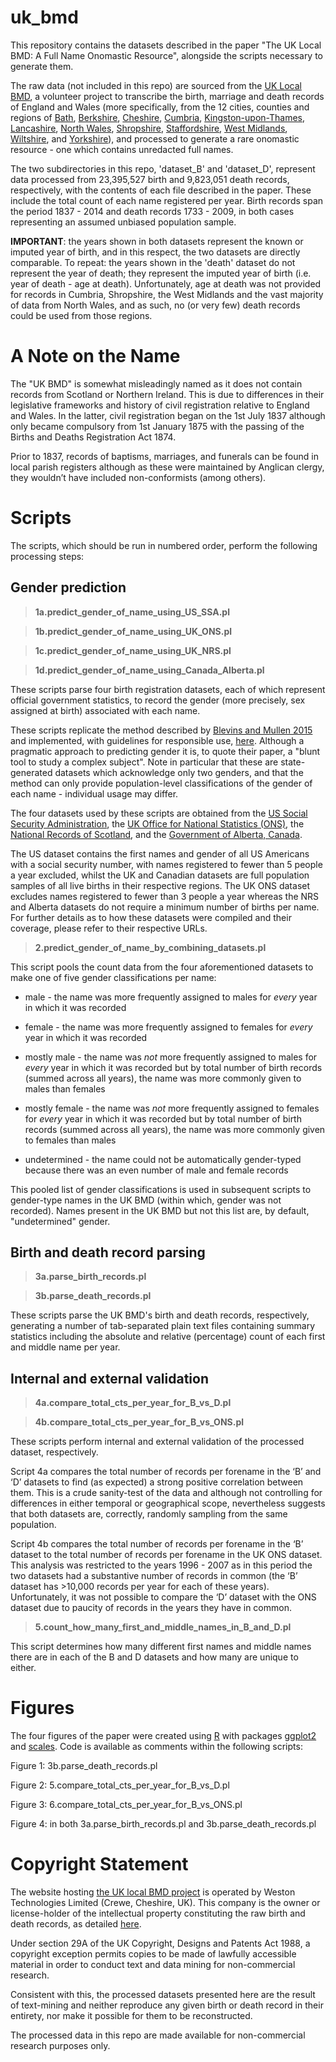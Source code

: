 # uk_bmd
This repository contains the datasets described in the paper "The UK Local BMD: A Full Name Onomastic Resource", alongside the scripts necessary to generate them.

The raw data (not included in this repo) are sourced from the [UK Local BMD](https://www.ukbmd.org.uk/localbmdproject), a volunteer project to transcribe the birth, marriage and death records of England and Wales (more specifically, from the 12 cities, counties and regions of [Bath](http://www.bathbmd.org.uk/), [Berkshire](https://www.berkshirebmd.org.uk/), [Cheshire](http://www.cheshirebmd.org.uk/), [Cumbria](http://www.cumbriabmd.org.uk/), [Kingston-upon-Thames](https://kingstonbmd.org.uk/), [Lancashire](http://www.lancashirebmd.org.uk/), [North Wales](http://www.northwalesbmd.org.uk/), [Shropshire](http://www.shropshirebmd.info/), [Staffordshire](https://www.staffordshirebmd.org.uk/), [West Midlands](https://www.westmidlandsbmd.org.uk/), [Wiltshire](http://www.wiltshirebmd.org.uk/), and [Yorkshire](http://www.yorkshirebmd.org.uk/)), and processed to generate a rare onomastic resource - one which contains unredacted full names.

The two subdirectories in this repo, 'dataset_B' and 'dataset_D', represent data processed from 23,395,527 birth and 9,823,051 death records, respectively, with the contents of each file described in the paper. These include the total count of each name registered per year. Birth records span the period 1837 - 2014 and death records 1733 - 2009, in both cases representing an assumed unbiased population sample.

**IMPORTANT**: the years shown in both datasets represent the known or imputed year of birth, and in this respect, the two datasets are directly comparable. To repeat: the years shown in the 'death' dataset do not represent the year of death; they represent the imputed year of birth (i.e. year of death - age at death). Unfortunately, age at death was not provided for records in Cumbria, Shropshire, the West Midlands and the vast majority of data from North Wales, and as such, no (or very few) death records could be used from those regions.

# A Note on the Name

The "UK BMD" is somewhat misleadingly named as it does not contain records from Scotland or Northern Ireland. This is due to differences in their legislative frameworks and history of civil registration relative to England and Wales. In the latter, civil registration began on the 1st July 1837 although only became compulsory from 1st January 1875 with the passing of the Births and Deaths Registration Act 1874.

Prior to 1837, records of baptisms, marriages, and funerals can be found in local parish registers although as these were maintained by Anglican clergy, they wouldn’t have included non-conformists (among others).

# Scripts

The scripts, which should be run in numbered order, perform the following processing steps:

## Gender prediction

>**1a.predict_gender_of_name_using_US_SSA.pl**

>**1b.predict_gender_of_name_using_UK_ONS.pl**

>**1c.predict_gender_of_name_using_UK_NRS.pl**

>**1d.predict_gender_of_name_using_Canada_Alberta.pl**

These scripts parse four birth registration datasets, each of which represent official government statistics, to record the gender (more precisely, sex assigned at birth) associated with each name.

These scripts replicate the method described by [Blevins and Mullen 2015](http://www.digitalhumanities.org/dhq/vol/9/3/000223/000223.html) and implemented, with guidelines for responsible use, [here](https://github.com/lmullen/gender). Although a pragmatic approach to predicting gender it is, to quote their paper, a "blunt tool to study a complex subject". Note in particular that these are state-generated datasets which acknowledge only two genders, and that the method can only provide population-level classifications of the gender of each name - individual usage may differ.

The four datasets used by these scripts are obtained from the [US Social Security Administration](https://www.ssa.gov/OACT/babynames/names.zip), the [UK Office for National Statistics (ONS)](https://www.ons.gov.uk/peoplepopulationandcommunity/birthsdeathsandmarriages/livebirths/bulletins/babynamesenglandandwales/2021/relateddata), the [National Records of Scotland](https://www.nrscotland.gov.uk/statistics-and-data/statistics/statistics-by-theme/vital-events/names/babies-first-names), and the [Government of Alberta, Canada](https://open.alberta.ca/opendata/frequency-and-ranking-of-baby-names-by-year-and-gender).

The US dataset contains the first names and gender of all US Americans with a social security number, with names registered to fewer than 5 people a year excluded, whilst the UK and Canadian datasets are full population samples of all live births in their respective regions. The UK ONS dataset excludes names registered to fewer than 3 people a year whereas the NRS and Alberta datasets do not require a minimum number of births per name. For further details as to how these datasets were compiled and their coverage, please refer to their respective URLs.

>**2.predict_gender_of_name_by_combining_datasets.pl**

This script pools the count data from the four aforementioned datasets to make one of five gender classifications per name:

- male - the name was more frequently assigned to males for _every_ year in which it was recorded

- female - the name was more frequently assigned to females for _every_ year in which it was recorded

- mostly male - the name was _not_ more frequently assigned to males for _every_ year in which it was recorded but by total number of birth records (summed across all years), the name was more commonly given to males than females

- mostly female - the name was _not_ more frequently assigned to females for _every_ year in which it was recorded but by total number of birth records (summed across all years), the name was more commonly given to females than males

- undetermined - the name could not be automatically gender-typed because there was an even number of male and female records

This pooled list of gender classifications is used in subsequent scripts to gender-type names in the UK BMD (within which, gender was not recorded). Names present in the UK BMD but not this list are, by default, "undetermined" gender.

## Birth and death record parsing

>**3a.parse_birth_records.pl**

>**3b.parse_death_records.pl**

These scripts parse the UK BMD's birth and death records, respectively, generating a number of tab-separated plain text files containing summary statistics including the absolute and relative (percentage) count of each first and middle name per year.

## Internal and external validation

>**4a.compare_total_cts_per_year_for_B_vs_D.pl**

>**4b.compare_total_cts_per_year_for_B_vs_ONS.pl**

These scripts perform internal and external validation of the processed dataset, respectively.

Script 4a compares the total number of records per forename in the ‘B’ and ‘D’ datasets to find (as expected) a strong positive correlation between them. This is a crude sanity-test of the data and although not controlling for differences in either temporal or geographical scope, nevertheless suggests that both datasets are, correctly, randomly sampling from the same population.

Script 4b compares the total number of records per forename in the ‘B’ dataset to the total number of records per forename in the UK ONS dataset. This analysis was restricted to the years 1996 - 2007 as in this period the two datasets had a substantive number of records in common (the ‘B’ dataset has >10,000 records per year for each of these years). Unfortunately, it was not possible to compare the ‘D’ dataset with the ONS dataset due to paucity of records in the years they have in common.

>**5.count_how_many_first_and_middle_names_in_B_and_D.pl**

This script determines how many different first names and middle names there are in each of the B and D datasets and how many are unique to either.

# Figures

The four figures of the paper were created using [R](https://www.r-project.org/) with packages [ggplot2](https://ggplot2.tidyverse.org/) and [scales](https://scales.r-lib.org/). Code is available as comments within the following scripts:

Figure 1: 3b.parse_death_records.pl

Figure 2: 5.compare_total_cts_per_year_for_B_vs_D.pl

Figure 3: 6.compare_total_cts_per_year_for_B_vs_ONS.pl

Figure 4: in both 3a.parse_birth_records.pl and 3b.parse_death_records.pl

# Copyright Statement

The website hosting [the UK local BMD project](http://www.ukbmd.org.uk) is operated by Weston Technologies Limited (Crewe, Cheshire, UK). This company is the owner or license-holder of the intellectual property constituting the raw birth and death records, as detailed [here](https://www.ukbmd.org.uk/TermsAndConditions).

Under section 29A of the UK Copyright, Designs and Patents Act 1988, a copyright exception permits copies to be made of lawfully accessible material in order to conduct text and data mining for non-commercial research.

Consistent with this, the processed datasets presented here are the result of text-mining and neither reproduce any given birth or death record in their entirety, nor make it possible for them to be reconstructed.

The processed data in this repo are made available for non-commercial research purposes only.

